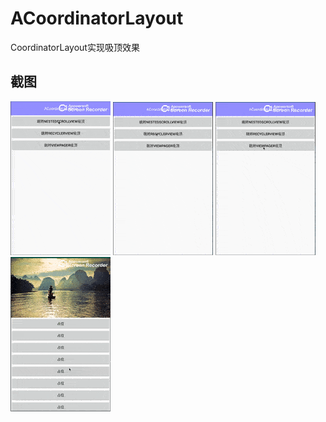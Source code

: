 # ACoordinatorLayout
CoordinatorLayout实现吸顶效果

## 截图
![images](https://github.com/Wiser-Wong/ACoordinatorLayout/blob/master/images/nestedScrollView.gif)
![images](https://github.com/Wiser-Wong/ACoordinatorLayout/blob/master/images/recyclerview.gif)
![images](https://github.com/Wiser-Wong/ACoordinatorLayout/blob/master/images/viewpager.gif)
![images](https://github.com/Wiser-Wong/ACoordinatorLayout/blob/master/images/toolbar.gif)

